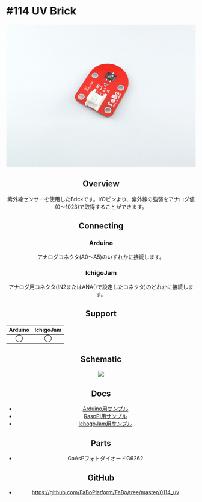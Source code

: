 # #114 UV Brick

<center>

![](./img/114_uv.jpg)
<!--COLORME-->

## Overview
紫外線センサーを使用したBrickです。I/Oピンより、紫外線の強弱をアナログ値(0〜1023)で取得することができます。

## Connecting
### Arduino
アナログコネクタ(A0〜A5)のいずれかに接続します。

### IchigoJam
アナログ用コネクタ(IN2またはANA()で設定したコネクタ)のどれかに接続します。

## Support
|Arduino|IchigoJam|
|:--:|:--:|
|◯|◯|

## Schematic
![](/img/114_uv_sch.png)

## Docs

* [Arduino用サンプル](http://docs.fabo.io/fabo/arduino/brick_analog/114_brick_analog_uv.html)
* [RaspPi用サンプル](http://docs.fabo.io/fabo/rasppi/brick_analog/114_brick_analog_uv.html)
* [IchogoJam用サンプル](http://docs.fabo.io/fabo/ichigojam/brick_analog/114_brick_analog_ir_uv.html)

## Parts
- GaAsPフォトダイオードG6262

## GitHub
- https://github.com/FaBoPlatform/FaBo/tree/master/0114_uv

